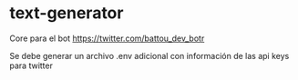 # text-generator

Core para el bot https://twitter.com/battou_dev_botr

Se debe generar un archivo .env adicional con información de las api keys para twitter
